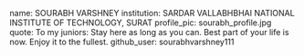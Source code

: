name: SOURABH VARSHNEY
institution: SARDAR VALLABHBHAI NATIONAL INSTITUTE OF TECHNOLOGY, SURAT
profile_pic: sourabh_profile.jpg
quote: To my juniors: Stay here as long as you can. Best part of your life is now. Enjoy it to the fullest.
github_user: sourabhvarshney111